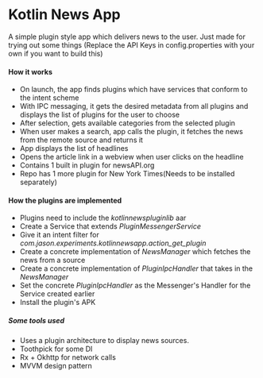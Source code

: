 # Kotlin News App
A simple plugin style app which delivers news to the user.
Just made for trying out some things
(Replace the API Keys in config.properties with your own if you want to build this)

#### How it works
- On launch, the app finds plugins which have services that conform to the intent scheme
- With IPC messaging, it gets the desired metadata from all plugins and displays the list of plugins for the user to choose
- After selection, gets available categories from the selected plugin
- When user makes a search, app calls the plugin, it fetches the news from the remote source and returns it
- App displays the list of headlines
- Opens the article link in a webview when user clicks on the headline
- Contains 1 built in plugin for newsAPI.org
- Repo has 1 more plugin for New York Times(Needs to be installed separately)

#### How the plugins are implemented
- Plugins need to include the *kotlinnewspluginlib* aar 
- Create a Service that extends *PluginMessengerService*
- Give it an intent filter for *com.jason.experiments.kotlinnewsapp.action_get_plugin*
- Create a concrete implementation of *NewsManager* which fetches the news from a source
- Create a concrete implementation of *PluginIpcHandler* that takes in the *NewsManager*
- Set the concrete *PluginIpcHandler* as the Messenger's Handler for the Service created earlier
- Install the plugin's APK

##### Some tools used
- Uses a plugin architecture to display news sources.
- Toothpick for some DI
- Rx + Okhttp for network calls
- MVVM design pattern
